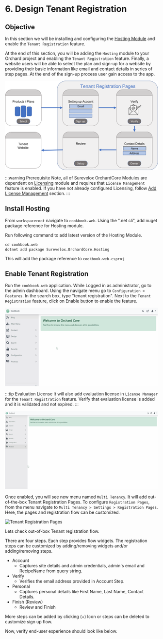 # 6. Design Tenant Registration


## Objective

In this section we will be installing and configuring the [Hosting Module](/modules/hosting) and enable the `Tenant Registration` feature.  


At the end of this section,  you will be adding the `Hosting` module to your Orchard project and enabling the `Tenant Registration` feature. Finally, a website users will be able to select the plan and sign-up for a website by providing their basic information like email and contact details in series of step pages. At the end of the sign-up process user gain access to the app.

![Evaluation License key](./images/tenant-pages-flow.png)


:::warning Prerequisite
Note, all of Surevelox OrchardCore Modules are dependent on [Licensing](/modules/licensing) module and requires that `License Management` feature is enabled.  If you have not already configured Licensing, follow [Add License Management](licensing) section.
:::

## Install Hosting

From `workspaceroot` navigate to `cookbook.web`. Using the ".net cli", add nuget package reference for Hosting module.

Run following command to add latest version of the Hosting Module.

```dotnetcli
cd cookbook.web
dotnet add package Surevelox.OrchardCore.Hosting
```
This will add the package reference to `cookbook.web.csproj`


## Enable Tenant Registration

Run the `cookbook.web` application. While Logged in as administrator, go to the admin dashboard. Using the navigate menu go to `Configuration > Features`. In the search box, type "tenant registration". Next to the `Tenant Registration` feature, click on Enable button to enable the feature.

![Enable Tenant Registration](./images/tenant-registration-enable.gif)

:::tip Evaluation License
 It will also add evaluation license in `License Manager` for the `Tenant Registration` feature. Verify that evaluation license is added and it is validated and not expired.
:::

![Evaluation License key](./images/license-evaluation.gif)

Once enabled, you will see new menu named `Multi Tenancy`. It will add out-of-the-box Tenant Registration Pages. To configure `Registration Pages`, from the menu navigate to `Multi Tenancy > Settings > Registration Pages`. Here, the pages and registration flow can be customized.

![Tenant Registration Pages](./images/tenant-registration-pages.gif)

Lets check out-of-box Tenant registration flow.

There are four steps. Each step provides flow widgets. The registration steps can be customized by adding/removing widgets and/or adding/removing steps.

 

- Account
    - Captures site details and admin credentials, admin's email and RecipeName from query string. 
- Verify
    - Verifies the email address provided in Account Step.
- Personal
    - Captures personal details like First Name, Last Name, Contact Details. 
- Finish (Review)
    - Review and Finish 

More steps can be added by clicking (+) Icon or steps can be deleted to customize sign up flow.

Now, verify end-user experience should look like below.


